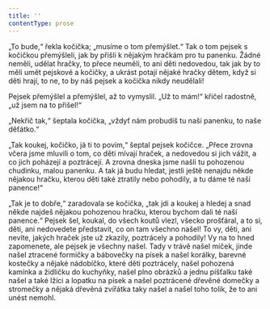 ```yaml
---
title: ''
contentType: prose
---
```


„To bude,“ řekla kočička; „musíme o tom přemýšlet.“ Tak o tom pejsek s kočičkou přemýšleli, jak by přišli k nějakým hračkám pro tu panenku. Žádné neměli, udělat hračky, to přece neuměli, to ani děti nedovedou, tak jak by to měli umět pejskové a kočičky, a ukrást potají nějaké hračky dětem, když si děti hrají, to ne, to by náš pejsek a kočička nikdy neudělali!

Pejsek přemýšlel a přemýšlel, až to vymyslil. „Už to mám!“ křičel radostně, „už jsem na to přišel!“

„Nekřič tak,“ šeptala kočička, „vždyť nám probudíš tu naši panenku, to naše děťátko.“

„Tak koukej, kočičko, já ti to povím,“ šeptal pejsek kočičce. „Přece zrovna včera jsme mluvili o tom, co děti mívají hraček, a nedovedou si jich vážit, a co jich poházejí a poztrácejí. A zrovna dneska jsme našli tu pohozenou chudinku, malou panenku. A tak já budu hledat, jestli ještě nenajdu někde nějakou hračku, kterou děti také ztratily nebo pohodily, a tu dáme té naší panence!“

„Tak je to dobře,“ zaradovala se kočička, „tak jdi a koukej a hledej a snad někde najdeš nějakou pohozenou hračku, kterou bychom dali té naší panence.“ Pejsek šel, koukal, do všech koutů vlezl, všecko prošťáral, a to si, děti, ani nedovedete představit, co on tam všechno našel! To vy, děti, ani nevíte, jakých hraček jste už zkazily, poztrácely a pohodily! Vy na to hned zapomenete, ale pejsek je všechny našel. Tady v trávě našel míček, jinde našel ztracené formičky a bábovečky na písek a našel korálky, barevné kostečky a nějaké nádobíčko, které děti poztrácely, našel pohozená kamínka a židličku do kuchyňky, našel plno obrázků a jednu píšťalku také našel a také lžíci a lopatku na písek a našel poztrácené dřevěné domečky a stromečky a nějaká dřevěná zvířátka taky našel a našel toho tolik, že to ani unést nemohl.
